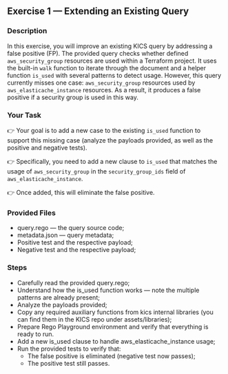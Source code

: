 ## Exercise 1 — Extending an Existing Query
### Description
In this exercise, you will improve an existing KICS query by addressing a false positive (FP).
The provided query checks whether defined `aws_security_group` resources are used within a Terraform project. It uses the built-in `walk` function to iterate through the document and a helper function `is_used` with several patterns to detect usage.
However, this query currently misses one case: `aws_security_group` resources used by `aws_elasticache_instance` resources. As a result, it produces a false positive if a security group is used in this way.

### Your Task
👉 Your goal is to add a new case to the existing `is_used` function to support this missing case (analyze the payloads provided, as well as the positive and negative tests).

👉 Specifically, you need to add a new clause to `is_used` that matches the usage of `aws_security_group` in the `security_group_ids` field of `aws_elasticache_instance`.

👉 Once added, this will eliminate the false positive.

### Provided Files
- query.rego — the query source code;
- metadata.json — query metadata;
- Positive test and the respective payload;
- Negative test and the respective payload;

### Steps
- Carefully read the provided query.rego;
- Understand how the is_used function works — note the multiple patterns are already present;
- Analyze the payloads provided;
- Copy any required auxiliary functions from kics internal libraries (you can find them in the KICS repo under assets/libraries);
- Prepare Rego Playground environment and verify that everything is ready to run.
- Add a new is_used clause to handle aws_elasticache_instance usage;
- Run the provided tests to verify that:
  - The false positive is eliminated (negative test now passes);
  - The positive test still passes.
